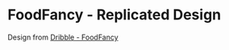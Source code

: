 # FoodFancy - Replicated Design

Design from [Dribble - FoodFancy](https://dribbble.com/shots/17999464/attachments/13183256?mode=media)
